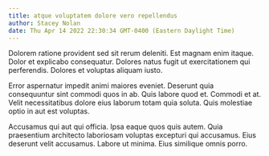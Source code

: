 ```yaml
---
title: atque voluptatem dolore vero repellendus
author: Stacey Nolan
date: Thu Apr 14 2022 22:30:34 GMT-0400 (Eastern Daylight Time)
---
```

Dolorem ratione provident sed sit rerum deleniti. Est magnam enim itaque. Dolor et explicabo consequatur. Dolores natus fugit ut exercitationem qui perferendis. Dolores et voluptas aliquam iusto.

 Error aspernatur impedit animi maiores eveniet. Deserunt quia consequuntur sint commodi quos in ab. Quis labore quod et. Commodi et at. Velit necessitatibus dolore eius laborum totam quia soluta. Quis molestiae optio in aut est voluptas.

 Accusamus qui aut qui officia. Ipsa eaque quos quis autem. Quia praesentium architecto laboriosam voluptas excepturi qui accusamus. Eius deserunt velit accusamus. Labore ut minima. Eius similique omnis porro.
